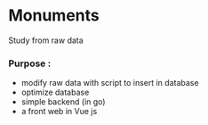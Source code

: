 # Monuments

Study from raw data
 
### Purpose : 
 
- modify raw data with script to insert in database
- optimize database
- simple backend (in go)
- a front web in Vue js

